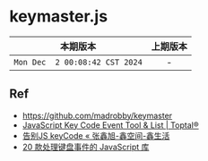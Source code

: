 # keymaster.js

|本期版本|上期版本
|:---:|:---:
`Mon Dec  2 00:08:42 CST 2024` | -

## Ref

* <https://github.com/madrobby/keymaster>
* [JavaScript Key Code Event Tool &amp; List | Toptal®](https://www.toptal.com/developers/keycode)
* [告别JS keyCode &laquo;  张鑫旭-鑫空间-鑫生活](https://www.zhangxinxu.com/wordpress/2021/01/js-keycode-deprecated/)
* [20 款处理键盘事件的 JavaScript 库](https://www.oschina.net/news/49432/20-javascript-libraries-to-handle?p=2)